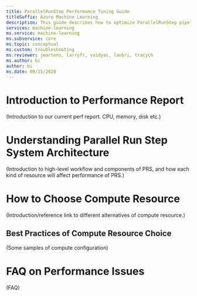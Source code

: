 ```yaml
---
title: ParallelRunStep Performance Tuning Guide
titleSuffix: Azure Machine Learning
description: This guide describes how to optimize ParallelRunStep pipeline run.
services: machine-learning
ms.service: machine-learning
ms.subservice: core
ms.topic: conceptual
ms.custom: troubleshooting
ms.reviewer: jmartens, larryfr, vaidyas, laobri, tracych
ms.author: bi
author: bi
ms.date: 09/15/2020
---
```



# Introduction to Performance Report
(Introduction to our current perf report. CPU, memory, disk etc.)


# Understanding Parallel Run Step System Architecture
(Introduction to high-level workflow and components of PRS, and how each kind of resource will affect performance of PRS.)


# How to Choose Compute Resource
(Introduction/reference link to different alternatives of compute resource.)

## Best Practices of Compute Resource Choice
(Some samples of compute configuration)


# FAQ on Performance Issues
(FAQ)